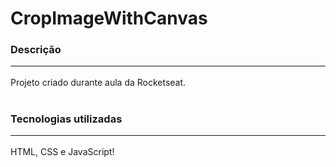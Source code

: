
# CropImageWithCanvas

### Descrição<hr>
Projeto criado durante aula da Rocketseat.<br><br>

### Tecnologias utilizadas<hr>
HTML, CSS e JavaScript!
